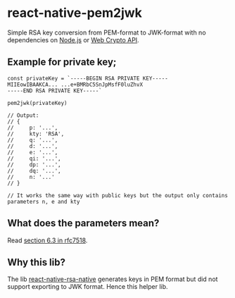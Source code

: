 # react-native-pem2jwk

Simple RSA key conversion from PEM-format to JWK-format with no dependencies on [Node.js](https://nodejs.org/) or [Web Crypto API](https://developer.mozilla.org/en-US/docs/Web/API/Web_Crypto_API).

## Example for private key;
````
const privateKey = `-----BEGIN RSA PRIVATE KEY-----
MIIEowIBAAKCA... ...e+BMRbC5SnJpMsfF0luZhvX
-----END RSA PRIVATE KEY-----`

pem2jwk(privateKey)

// Output:
// {
//     p: '...',
//     kty: 'RSA',
//     q: '...',
//     d: '...',
//     e: '...',
//     qi: '...',
//     dp: '...',
//     dq: '...',
//     n: '...'
// }

// It works the same way with public keys but the output only contains parameters n, e and kty
````

## What does the parameters mean?
Read [section 6.3 in rfc7518](https://tools.ietf.org/html/rfc7518#section-6.3).

## Why this lib?
The lib [react-native-rsa-native](https://github.com/amitaymolko/react-native-rsa-native) generates keys in PEM format but did not support exporting to JWK format. Hence this helper lib.